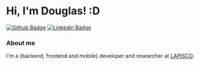 # Hi, I'm Douglas! :D

[![Github Badge](https://img.shields.io/badge/github-%23100000.svg?&style=for-the-badge&logo=github&logoColor=white)](https://github.com/douglasrodriguess/)
[![Linkedin Badge](https://img.shields.io/badge/linkedin-%230077B5.svg?&style=for-the-badge&logo=linkedin&logoColor=white)](https://www.linkedin.com/in/engenheirodouglasrodrigues)


### About me
I'm a {backend, frontend and mobile} developer and researcher at [LAPISCO](https://lapisco.ifce.edu.br/).
